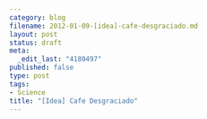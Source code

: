 ```yaml
--- 
category: blog
filename: 2012-01-09-[idea]-cafe-desgraciado.md
layout: post
status: draft
meta: 
  _edit_last: "4180497"
published: false
type: post
tags: 
- Science
title: "[Idea] Cafe Desgraciado"
---
```


